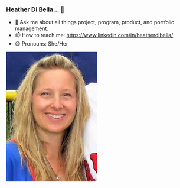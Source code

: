 ### Heather Di Bella... 👋

- 💬 Ask me about all things project, program, product, and portfolio management.
- 📫 How to reach me: https://www.linkedin.com/in/heatherdibella/ 
- 😄 Pronouns: She/Her

![ProfilePic](HProfilePicTtoUse.JPG)
